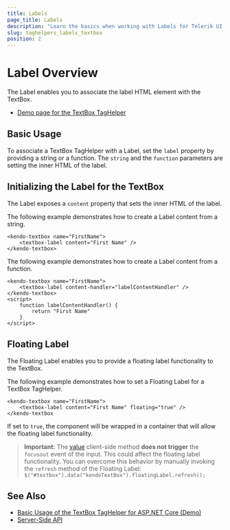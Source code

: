 ```yaml
---
title: Labels
page_title: Labels
description: "Learn the basics when working with Labels for Telerik UI TextBox TagHelper for ASP.NET Core (MVC 6 or ASP.NET Core MVC)."
slug: taghelpers_labels_textbox
position: 2
---
```


# Label Overview

The Label enables you to associate the label HTML element with the TextBox.

* [Demo page for the TextBox TagHelper](https://demos.telerik.com/aspnet-core/textbox/tag-helper)

## Basic Usage

To associate a TextBox TagHelper with a Label, set the `label` property by providing a string or a function. The `string` and the `function` parameters are setting the inner HTML of the label.

## Initializing the Label for the TextBox

The Label exposes a `content` property that sets the inner HTML of the label.

The following example demonstrates how to create a Label content from a string.

    <kendo-textbox name="FirstName">
        <textbox-label content="First Name" />
    </kendo-textbox>


The following example demonstrates how to create a Label content from a function.

    <kendo-textbox name="FirstName">
        <textbox-label content-handler="labelContentHandler" />
    </kendo-textbox>
    <script>
        function labelContentHandler() {
            return "First Name"
        }
    </script>

## Floating Label

The Floating Label enables you to provide a floating label functionality to the TextBox.

The following example demonstrates how to set a Floating Label for a TextBox TagHelper.

    <kendo-textbox name="FirstName">
        <textbox-label content="First Name" floating="true" />
    </kendo-textbox

If set to `true`, the component will be wrapped in a container that will allow the floating label functionality.

> **Important:** The [value](https://docs.telerik.com/kendo-ui/api/javascript/ui/textbox/methods/value) client-side method **does not trigger** the `focusout` event of the input.
This could affect the floating label functionality.
You can overcome this behavior by manually invoking the `refresh` method of the Floating Label: `$("#textbox").data("kendoTextBox").floatingLabel.refresh();`

## See Also

* [Basic Usage of the TextBox TagHelper for ASP.NET Core (Demo)](https://demos.telerik.com/aspnet-core/textbox/tag-helper)
* [Server-Side API](/api/textbox)
